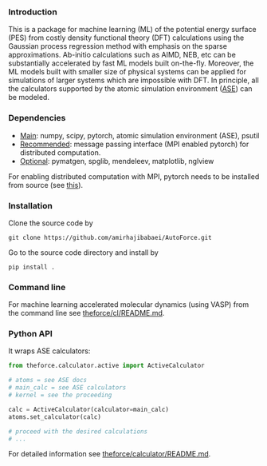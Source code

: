 <!-- #region -->
### Introduction
This is a package for machine learning (ML) of the potential energy surface (PES)
from costly density functional theory (DFT) calculations using the Gaussian process 
regression method with emphasis on the sparse approximations.
Ab-initio calculations such as AIMD, NEB, etc can be substantially accelerated by 
fast ML models built on-the-fly.
Moreover, the ML models built with smaller size of physical systems can be applied
for simulations of larger systems which are impossible with DFT.
In principle, all the calculators supported by the atomic simulation environment 
([ASE](https://wiki.fysik.dtu.dk/ase/)) can be modeled.


### Dependencies
* <ins>Main</ins>: numpy, scipy, pytorch, atomic simulation environment (ASE), psutil
* <ins>Recommended</ins>: message passing interface (MPI enabled pytorch) for distributed computation.
* <ins>Optional</ins>: pymatgen, spglib, mendeleev, matplotlib, nglview

For enabling distributed computation with MPI, 
pytorch needs to be installed from source
(see [this](https://github.com/pytorch/pytorch)).

### Installation
Clone the source code by
```shell
git clone https://github.com/amirhajibabaei/AutoForce.git
```
Go to the source code directory and install by
```shell
pip install .
```

### Command line
For machine learning accelerated molecular dynamics
(using VASP) from the command line see 
[theforce/cl/README.md](https://github.com/amirhajibabaei/AutoForce/tree/master/theforce/cl).

### Python API
It wraps ASE calculators:
```python
from theforce.calculator.active import ActiveCalculator

# atoms = see ASE docs
# main_calc = see ASE calculators
# kernel = see the proceeding

calc = ActiveCalculator(calculator=main_calc)
atoms.set_calculator(calc)

# proceed with the desired calculations
# ...
```
For detailed information see 
[theforce/calculator/README.md](https://github.com/amirhajibabaei/AutoForce/tree/master/theforce/calculator).
<!-- #endregion -->
